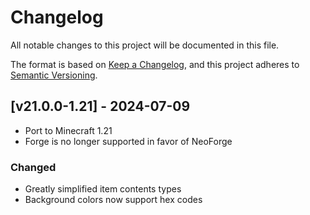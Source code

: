 # Changelog
All notable changes to this project will be documented in this file.

The format is based on [Keep a Changelog](https://keepachangelog.com/en/1.0.0/),
and this project adheres to [Semantic Versioning](https://semver.org/spec/v2.0.0.html).

## [v21.0.0-1.21] - 2024-07-09
- Port to Minecraft 1.21
- Forge is no longer supported in favor of NeoForge
### Changed
- Greatly simplified item contents types
- Background colors now support hex codes
